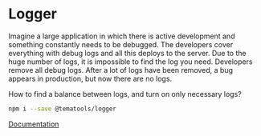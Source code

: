 # Logger

Imagine a large application in which there is active development and something constantly needs to be debugged. The developers cover everything with debug logs and all this deploys to the server. Due to the huge number of logs, it is impossible to find the log you need. Developers remove all debug logs. After a lot of logs have been removed, a bug appears in production, but now there are no logs.

How to find a balance between logs, and turn on only necessary logs?

```bash
npm i --save @tematools/logger
```

[Documentation](https://temarusanov.github.io/dev-notes/workspace/techniques/logging)

